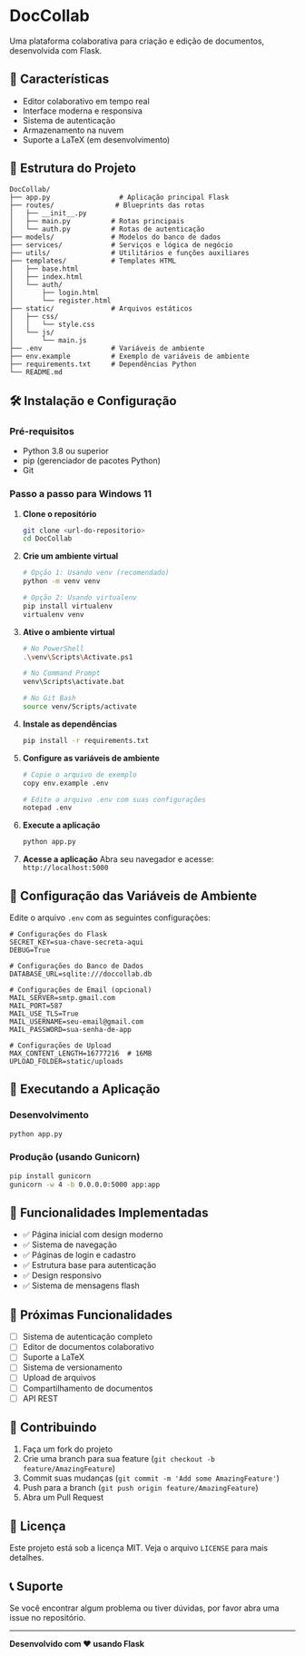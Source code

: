 # DocCollab

Uma plataforma colaborativa para criação e edição de documentos, desenvolvida com Flask.

## 🚀 Características

- Editor colaborativo em tempo real
- Interface moderna e responsiva
- Sistema de autenticação
- Armazenamento na nuvem
- Suporte a LaTeX (em desenvolvimento)

## 📁 Estrutura do Projeto

```
DocCollab/
├── app.py                 # Aplicação principal Flask
├── routes/               # Blueprints das rotas
│   ├── __init__.py
│   ├── main.py          # Rotas principais
│   └── auth.py          # Rotas de autenticação
├── models/              # Modelos do banco de dados
├── services/            # Serviços e lógica de negócio
├── utils/               # Utilitários e funções auxiliares
├── templates/           # Templates HTML
│   ├── base.html
│   ├── index.html
│   └── auth/
│       ├── login.html
│       └── register.html
├── static/              # Arquivos estáticos
│   ├── css/
│   │   └── style.css
│   └── js/
│       └── main.js
├── .env                 # Variáveis de ambiente
├── env.example          # Exemplo de variáveis de ambiente
├── requirements.txt     # Dependências Python
└── README.md
```

## 🛠️ Instalação e Configuração

### Pré-requisitos

- Python 3.8 ou superior
- pip (gerenciador de pacotes Python)
- Git

### Passo a passo para Windows 11

1. **Clone o repositório**
   ```bash
   git clone <url-do-repositorio>
   cd DocCollab
   ```

2. **Crie um ambiente virtual**
   ```bash
   # Opção 1: Usando venv (recomendado)
   python -m venv venv
   
   # Opção 2: Usando virtualenv
   pip install virtualenv
   virtualenv venv
   ```

3. **Ative o ambiente virtual**
   ```bash
   # No PowerShell
   .\venv\Scripts\Activate.ps1
   
   # No Command Prompt
   venv\Scripts\activate.bat
   
   # No Git Bash
   source venv/Scripts/activate
   ```

4. **Instale as dependências**
   ```bash
   pip install -r requirements.txt
   ```

5. **Configure as variáveis de ambiente**
   ```bash
   # Copie o arquivo de exemplo
   copy env.example .env
   
   # Edite o arquivo .env com suas configurações
   notepad .env
   ```

6. **Execute a aplicação**
   ```bash
   python app.py
   ```

7. **Acesse a aplicação**
   Abra seu navegador e acesse: `http://localhost:5000`

## 🔧 Configuração das Variáveis de Ambiente

Edite o arquivo `.env` com as seguintes configurações:

```env
# Configurações do Flask
SECRET_KEY=sua-chave-secreta-aqui
DEBUG=True

# Configurações do Banco de Dados
DATABASE_URL=sqlite:///doccollab.db

# Configurações de Email (opcional)
MAIL_SERVER=smtp.gmail.com
MAIL_PORT=587
MAIL_USE_TLS=True
MAIL_USERNAME=seu-email@gmail.com
MAIL_PASSWORD=sua-senha-de-app

# Configurações de Upload
MAX_CONTENT_LENGTH=16777216  # 16MB
UPLOAD_FOLDER=static/uploads
```

## 🚀 Executando a Aplicação

### Desenvolvimento
```bash
python app.py
```

### Produção (usando Gunicorn)
```bash
pip install gunicorn
gunicorn -w 4 -b 0.0.0.0:5000 app:app
```

## 📝 Funcionalidades Implementadas

- ✅ Página inicial com design moderno
- ✅ Sistema de navegação
- ✅ Páginas de login e cadastro
- ✅ Estrutura base para autenticação
- ✅ Design responsivo
- ✅ Sistema de mensagens flash

## 🔮 Próximas Funcionalidades

- [ ] Sistema de autenticação completo
- [ ] Editor de documentos colaborativo
- [ ] Suporte a LaTeX
- [ ] Sistema de versionamento
- [ ] Upload de arquivos
- [ ] Compartilhamento de documentos
- [ ] API REST

## 🤝 Contribuindo

1. Faça um fork do projeto
2. Crie uma branch para sua feature (`git checkout -b feature/AmazingFeature`)
3. Commit suas mudanças (`git commit -m 'Add some AmazingFeature'`)
4. Push para a branch (`git push origin feature/AmazingFeature`)
5. Abra um Pull Request

## 📄 Licença

Este projeto está sob a licença MIT. Veja o arquivo `LICENSE` para mais detalhes.

## 📞 Suporte

Se você encontrar algum problema ou tiver dúvidas, por favor abra uma issue no repositório.

---

**Desenvolvido com ❤️ usando Flask**
